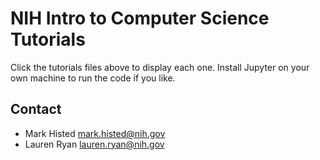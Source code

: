 # NIH Intro to Computer Science Tutorials

Click the tutorials files above to display each one.
Install Jupyter on your own machine to run the code if you like.

## Contact

- Mark Histed mark.histed@nih.gov
- Lauren Ryan lauren.ryan@nih.gov
